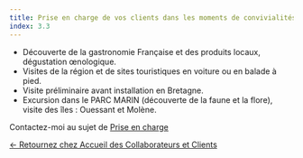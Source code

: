 ```yaml
---
title: Prise en charge de vos clients dans les moments de convivialités
index: 3.3
---
```


- Découverte de la gastronomie Française et des produits locaux, dégustation œnologique.
- Visites de la région et de sites touristiques en voiture ou en balade à pied.
- Visite préliminaire avant installation en Bretagne.
- Excursion dans le PARC MARIN (découverte de la faune et la flore), visite des îles : Ouessant et Molène.

Contactez-moi au sujet de [Prise en charge](mailto:someone@somewhere.com&amp;subject=Prise%20en%20charge&amp;body=Tapez%20%0Avotre%20message%20ici%0A)

[← Retournez chez Accueil des Collaborateurs et Clients](/posts/accueildesclients)
